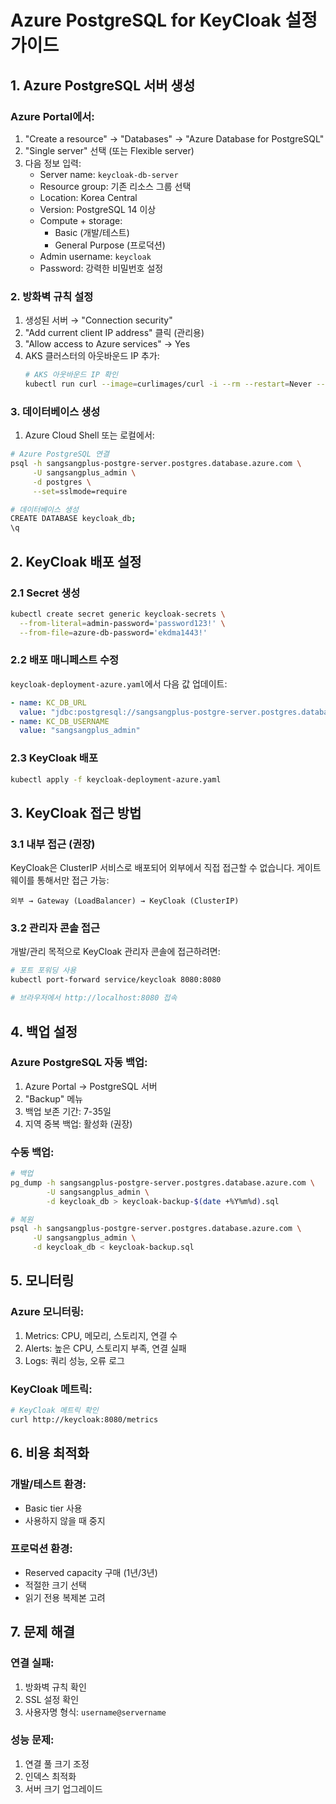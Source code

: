 # Azure PostgreSQL for KeyCloak 설정 가이드

## 1. Azure PostgreSQL 서버 생성

### Azure Portal에서:
1. "Create a resource" → "Databases" → "Azure Database for PostgreSQL"
2. "Single server" 선택 (또는 Flexible server)
3. 다음 정보 입력:
   - Server name: `keycloak-db-server`
   - Resource group: 기존 리소스 그룹 선택
   - Location: Korea Central
   - Version: PostgreSQL 14 이상
   - Compute + storage: 
     - Basic (개발/테스트)
     - General Purpose (프로덕션)
   - Admin username: `keycloak`
   - Password: 강력한 비밀번호 설정

### 2. 방화벽 규칙 설정
1. 생성된 서버 → "Connection security"
2. "Add current client IP address" 클릭 (관리용)
3. "Allow access to Azure services" → Yes
4. AKS 클러스터의 아웃바운드 IP 추가:
   ```bash
   # AKS 아웃바운드 IP 확인
   kubectl run curl --image=curlimages/curl -i --rm --restart=Never -- curl -s https://ifconfig.me
   ```

### 3. 데이터베이스 생성
1. Azure Cloud Shell 또는 로컬에서:
```bash
# Azure PostgreSQL 연결
psql -h sangsangplus-postgre-server.postgres.database.azure.com \
     -U sangsangplus_admin \
     -d postgres \
     --set=sslmode=require

# 데이터베이스 생성
CREATE DATABASE keycloak_db;
\q
```

## 2. KeyCloak 배포 설정

### 2.1 Secret 생성
```bash
kubectl create secret generic keycloak-secrets \
  --from-literal=admin-password='password123!' \
  --from-file=azure-db-password='ekdma1443!'
```

### 2.2 배포 매니페스트 수정
`keycloak-deployment-azure.yaml`에서 다음 값 업데이트:
```yaml
- name: KC_DB_URL
  value: "jdbc:postgresql://sangsangplus-postgre-server.postgres.database.azure.com:5432/keycloak_db?sslmode=require"
- name: KC_DB_USERNAME
  value: "sangsangplus_admin"
```

### 2.3 KeyCloak 배포
```bash
kubectl apply -f keycloak-deployment-azure.yaml
```

## 3. KeyCloak 접근 방법

### 3.1 내부 접근 (권장)
KeyCloak은 ClusterIP 서비스로 배포되어 외부에서 직접 접근할 수 없습니다.
게이트웨이를 통해서만 접근 가능:

```
외부 → Gateway (LoadBalancer) → KeyCloak (ClusterIP)
```

### 3.2 관리자 콘솔 접근
개발/관리 목적으로 KeyCloak 관리자 콘솔에 접근하려면:

```bash
# 포트 포워딩 사용
kubectl port-forward service/keycloak 8080:8080

# 브라우저에서 http://localhost:8080 접속
```

## 4. 백업 설정

### Azure PostgreSQL 자동 백업:
1. Azure Portal → PostgreSQL 서버
2. "Backup" 메뉴
3. 백업 보존 기간: 7-35일
4. 지역 중복 백업: 활성화 (권장)

### 수동 백업:
```bash
# 백업
pg_dump -h sangsangplus-postgre-server.postgres.database.azure.com \
        -U sangsangplus_admin \
        -d keycloak_db > keycloak-backup-$(date +%Y%m%d).sql

# 복원
psql -h sangsangplus-postgre-server.postgres.database.azure.com \
     -U sangsangplus_admin \
     -d keycloak_db < keycloak-backup.sql
```

## 5. 모니터링

### Azure 모니터링:
1. Metrics: CPU, 메모리, 스토리지, 연결 수
2. Alerts: 높은 CPU, 스토리지 부족, 연결 실패
3. Logs: 쿼리 성능, 오류 로그

### KeyCloak 메트릭:
```bash
# KeyCloak 메트릭 확인
curl http://keycloak:8080/metrics
```

## 6. 비용 최적화

### 개발/테스트 환경:
- Basic tier 사용
- 사용하지 않을 때 중지

### 프로덕션 환경:
- Reserved capacity 구매 (1년/3년)
- 적절한 크기 선택
- 읽기 전용 복제본 고려

## 7. 문제 해결

### 연결 실패:
1. 방화벽 규칙 확인
2. SSL 설정 확인
3. 사용자명 형식: `username@servername`

### 성능 문제:
1. 연결 풀 크기 조정
2. 인덱스 최적화
3. 서버 크기 업그레이드